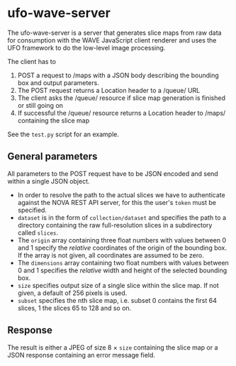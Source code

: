 # ufo-wave-server

The ufo-wave-server is a server that generates slice maps from raw data for
consumption with the WAVE JavaScript client renderer and uses the UFO framework
to do the low-level image processing.

The client has to

1. POST a request to /maps with a JSON body describing the bounding box and
   output parameters.
2. The POST request returns a Location header to a /queue/<id> URL
3. The client asks the /queue/<id> resource if slice map generation is finished
   or still going on
4. If successful the /queue/<id> resource returns a Location header to
   /maps/<id> containing the slice map

See the `test.py` script for an example.


## General parameters

All parameters to the POST request have to be JSON encoded and send within a
single JSON object.

* In order to resolve the path to the actual slices we have to authenticate
  against the NOVA REST API server, for this the user's `token` must be
  specified.
* `dataset` is in the form of `collection/dataset` and specifies the path to a
  directory containing the raw full-resolution slices in a subdirectory called
  `slices`.
* The `origin` array containing three float numbers with values between 0 and 1
  specify the *relative* coordinates of the origin of the bounding box. If the
  array is not given, all coordinates are assumed to be zero.
* The `dimensions` array containing two float numbers with values between 0 and
  1 specifies the *relative* width and height of the selected bounding box.
* `size` specifies output size of a single slice within the slice map. If not
  given, a default of 256 pixels is used.
* `subset` specifies the nth slice map, i.e. subset 0 contains the first 64
  slices, 1 the slices 65 to 128 and so on.


## Response

The result is either a JPEG of size 8 × `size` containing the slice map or a
JSON response containing an error message field.
